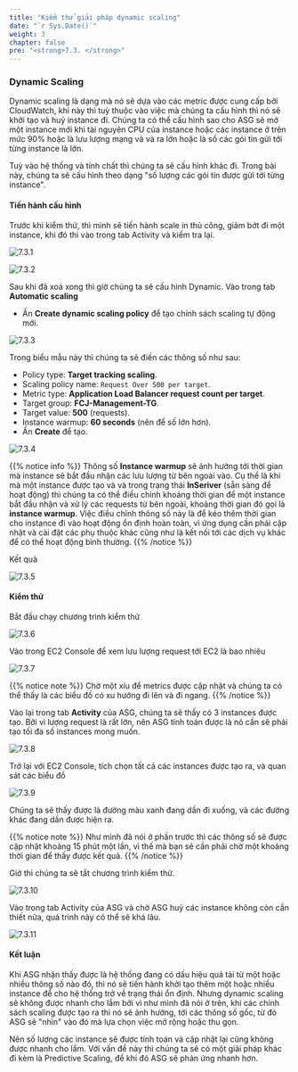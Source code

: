 ```yaml
---
title: "Kiểm thử giải pháp dynamic scaling"
date: "`r Sys.Date()`"
weight: 3
chapter: false
pre: "<strong>7.3. </strong>"
---
```


### Dynamic Scaling

Dynamic scaling là dạng mà nó sẽ dựa vào các metric được cung cấp bởi CloudWatch, khi này thì tuỳ thuộc vào việc mà chúng ta cấu hình thì nó sẽ khởi tạo và huỷ instance đi. Chúng ta có thể cấu hình sao cho ASG sẽ mở một instance mới khi tài nguyên CPU của instance hoặc các instance ở trên mức 90% hoặc là lưu lượng mạng và và ra lớn hoặc là số các gói tin gửi tới từng instance là lớn.

Tuỳ vào hệ thống và tính chất thì chúng ta sẽ cấu hình khác đi. Trong bài này, chúng ta sẽ cấu hình theo dạng "số lượng các gói tin được gửi tới từng instance".

#### Tiến hành cấu hình

Trước khi kiểm thử, thì mình sẽ tiến hành scale in thủ công, giảm bớt đi một instance, khi đó thì vào trong tab Activity và kiểm tra lại.

![7.3.1](/images/7-test-solution/7.3.1.png)

![7.3.2](/images/7-test-solution/7.3.2.png)

Sau khi đã xoá xong thì giờ chúng ta sẽ cấu hình Dynamic. Vào trong tab **Automatic scaling**

- Ấn **Create dynamic scaling policy** để tạo chính sách scaling tự động mới.

![7.3.3](/images/7-test-solution/7.3.3.png)

Trong biểu mẫu này thì chúng ta sẽ điền các thông số như sau:

- Policy type: **Target tracking scaling**.
- Scaling policy name: `Request Over 500 per target`.
- Metric type: **Application Load Balancer request count per target**.
- Target group: **FCJ-Management-TG**.
- Target value: **500** (requests).
- Instance warmup: **60 seconds** (nên để số lớn hơn).
- Ấn **Create** để tạo.

![7.3.4](/images/7-test-solution/7.3.4.png)

{{% notice info %}}
Thông số **Instance warmup** sẽ ảnh hưởng tới thời gian mà instance sẽ bắt đầu nhận các lưu lượng từ bên ngoài vào. Cụ thể là khi mà một instance được tạo và và trong trạng thái **InSeriver** (sẵn sàng để hoạt động) thì chúng ta có thể điều chỉnh khoảng thời gian để một instance bắt đầu nhận và xử lý các requests từ bên ngoài, khoảng thời gian đó gọi là **instance warmup**. Việc điều chỉnh thông số này là để kéo thêm thời gian cho instance đi vào hoạt động ổn định hoàn toàn, vì ứng dụng cần phải cập nhật và cài đặt các phụ thuộc khác cũng như là kết nối tới các dịch vụ khác để có thể hoạt động bình thường.
{{% /notice %}}

Kết quả

![7.3.5](/images/7-test-solution/7.3.5.png)

#### Kiểm thử

Bắt đầu chạy chương trình kiểm thử

![7.3.6](/images/7-test-solution/7.3.6.png)

Vào trong EC2 Console để xem lưu lượng request tới EC2 là bao nhiêu

![7.3.7](/images/7-test-solution/7.3.7.png)

{{% notice note %}}
Chờ một xíu để metrics được cập nhật và chúng ta có thể thấy là các biểu đồ có xu hướng đi lên và đi ngang.
{{% /notice %}}

Vào lại trong tab **Activity** của ASG, chúng ta sẽ thấy có 3 instances được tạo. Bởi vì lượng request là rất lớn, nên ASG tính toán được là nó cần sẽ phải tạo tối đa số instances mong muốn.

![7.3.8](/images/7-test-solution/7.3.8.png)

Trở lại với EC2 Console, tích chọn tất cả các instances được tạo ra, và quan sát các biểu đồ

![7.3.9](/images/7-test-solution/7.3.9.png)

Chúng ta sẽ thấy được là đường màu xanh đang dần đi xuống, và các đường khác đang dần được hiện ra.

{{% notice note %}}
Như mình đã nói ở phần trước thì các thông số sẽ được cập nhật khoảng 15 phút một lần, vì thế mà bạn sẽ cần phải chờ một khoảng thời gian để thấy được kết quả.
{{% /notice %}}

Giờ thì chúng ta sẽ tắt chương trình kiểm thử.

![7.3.10](/images/7-test-solution/7.3.10.png)

Vào trong tab Activity của ASG và chờ ASG huỷ các instance không còn cần thiết nữa, quá trình này có thể sẽ khá lâu.

![7.3.11](/images/7-test-solution/7.3.11.png)

#### Kết luận

Khi ASG nhận thấy được là hệ thống đang có dấu hiệu quá tải từ một hoặc nhiều thông số nào đó, thì nó sẽ tiến hành khởi tạo thêm một hoặc nhiều instance để cho hệ thống trở về trạng thái ổn định. Nhưng dynamic scaling sẽ không được nhanh cho lắm bởi vì như mình đã nói ở trên, khi các chính sách scaling được tạo ra thì nó sẽ ảnh hưởng, tới các thông số gốc, từ đó ASG sẽ "nhìn" vào đó mà lựa chọn việc mở rộng hoặc thu gọn.

Nên số lượng các instance sẽ được tính toán và cập nhật lại cũng không được nhanh cho lắm. Với vấn đề này thì chúng ta sẽ có một giải pháp khác đi kèm là Predictive Scaling, để khi đó ASG sẽ phản ứng nhanh hơn.
